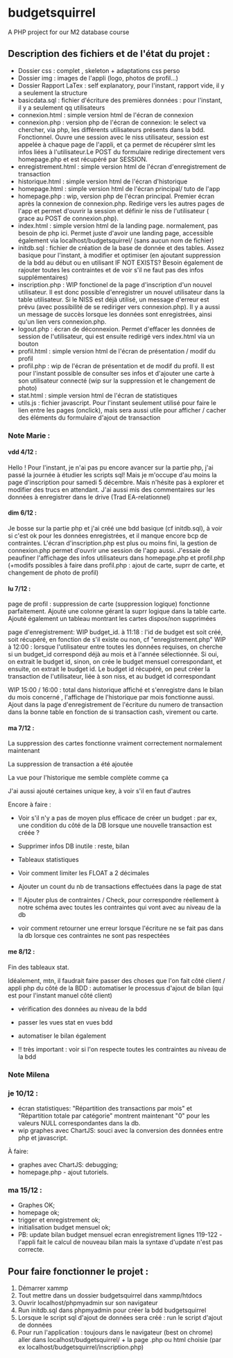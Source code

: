 # budgetsquirrel
A PHP project for our M2 database course

## Description des fichiers et de l'état du projet : 

- Dossier css : complet , skeleton + adaptations css perso
- Dossier img : images de l'appli (logo, photos de profil...)
- Dossier Rapport LaTex : self explanatory, pour l'instant, rapport vide, il y a seulement la structure
- basicdata.sql : fichier d'écriture des premières données : pour l'instant, il y a seulement qq utilisateurs
- connexion.html : simple version html de l'écran de connexion
- connexion.php : version php de l'écran de connexion:  le select va chercher, via php, les différents utilisateurs présents dans la bdd. Fonctionnel. Ouvre une session avec le niss utilisateur, session est appelée à chaque page de l'appli, et ça permet de récupérer slmt les infos liées à l'utilisateur.Le POST du formulaire redirige directement vers homepage.php et est récupéré par SESSION.
- enregistrement.html : simple version html de l'écran d'enregistrement de transaction
- historique.html : simple version html de l'écran d'historique
- homepage.html : simple version html de l'écran principal/ tuto de l'app
- homepage.php : wip, version php de l'écran principal. Premier écran après la connexion de connexion.php. Redirige vers les autres pages de l'app et permet d'ouvrir la session et définir le niss de l'utilisateur ( grace au POST de connexion.php).
- index.html : simple version html de la landing page. normalement, pas besoin de php ici. Permet juste d'avoir une landing page, accessible également via localhost/budgetsquirrel/ (sans aucun nom de fichier)
- initdb.sql : fichier de création de la base de donnée et des tables. Assez basique pour l'instant, à modifier et optimiser (en ajoutant suppression de la bdd au début ou en utilisant IF NOT EXISTS? Besoin également de rajouter toutes les contraintes et de voir s'il ne faut pas des infos supplémentaires)
- inscription.php : WIP fonctionel de la page d'inscription d'un nouvel utilisateur. Il est donc possible d'enregistrer un nouvel utilisateur dans la table utilisateur. Si le NISS est déjà utilisé, un message d'erreur est prévu (avec possibilité de se rediriger vers connexion.php). Il y a aussi un message de succès lorsque les données sont enregistrées, ainsi qu'un lien vers connexion.php.
- logout.php : écran de déconnexion. Permet d'effacer les données de session de l'utilisateur, qui est ensuite redirigé vers index.html via un bouton
- profil.html : simple version html de l'écran de présentation / modif du profil
- profil.php : wip de l'écran de présentation et de modif du profil. Il est pour l'instant possible de consulter ses infos et d'ajouter une carte à son utilisateur connecté (wip sur la suppression et le changement de photo)
- stat.html : simple version html de l'écran de statistiques
- utils.js : fichier javascript. Pour l'instant seulement utilisé pour faire le lien entre les pages (onclick), mais sera aussi utile pour afficher / cacher des éléments du formulaire d'ajout de transaction

### Note Marie : 

#### vdd 4/12 : 
Hello ! Pour l'instant, je n'ai pas pu encore avancer sur la partie php, j'ai passé la journée à étudier les scripts sql! Mais je m'occupe d'au moins la page d'inscription pour samedi 5 décembre. Mais n'hésite pas à explorer et modifier des trucs en attendant. J'ai aussi mis des commentaires sur les données à enregistrer dans le drive (Trad EA-relationnel)

#### dim 6/12 : 

Je bosse sur la partie php et j'ai créé une bdd basique (cf initdb.sql), à voir si c'est ok pour les données enregistrées, et il manque encore bcp de contraintes. L'écran d'inscription.php est plus ou moins fini, la gestion de connexion.php permet d'ouvrir une session de l'app aussi. J'essaie de peaufiner l'affichage des infos utilisateurs dans homepage.php et profil.php (+modifs possibles à faire dans profil.php : ajout de carte, suprr de carte, et changement de photo de profil)

#### lu 7/12 : 

page de profil : suppression de carte (suppression logique) fonctionne parfaitement. Ajouté une colonne gérant la suprr logique dans la table carte. Ajouté également un tableau montrant les cartes dispos/non supprimées

page d'enregistrement: WIP budget_id. à 11:18 : l'id de budget est soit créé, soit récupéré, en fonction de s'il existe ou non, cf "enregistrement.php"
WIP à 12:00 : lorsque l'utilisateur entre toutes les données requises, on cherche si un budget_id correspond déjà au mois et à l'année sélectionnée. Si oui, on extrait le budget id, sinon, on crée le budget mensuel correspondant, et ensuite, on extrait le budget id. Le budget id récupéré, on peut créer la transaction de l'utilisateur, liée à son niss, et au budget id correspondant

WIP 15:00 / 16:00 : total dans historique affiché et s'enregistre dans le bilan du mois concerné , l'affichage de l'historique par mois fonctionne aussi. Ajout dans la page d'enregistrement de l'écriture du numero de transaction dans la bonne table en fonction de si transaction cash, virement ou carte.


#### ma 7/12 : 

La suppression des cartes fonctionne vraiment correctement normalement maintenant

La suppression de transaction a été ajoutée

La vue pour l'historique me semble complète comme ça

J'ai aussi ajouté certaines unique key, à voir s'il en faut d'autres

Encore à faire : 
- Voir s'il n'y a pas de moyen plus efficace de créer un budget : par ex, une condition du côté de la DB lorsque une nouvelle transaction est créée ?
- Supprimer infos DB inutile : reste, bilan

- Tableaux statistiques 

- Voir comment limiter les FLOAT a 2 décimales

- Ajouter un count du nb de transactions effectuées dans la page de stat

- !! Ajouter plus de contraintes / Check, pour correspondre réellement à notre schéma avec toutes les contraintes qui vont avec au niveau de la db

- voir comment retourner une erreur lorsque l'écriture ne se fait pas dans la db lorsque ces contraintes ne sont pas respectées

#### me 8/12 : 

Fin des tableaux stat.

Idéalement, mtn, il faudrait faire passer des choses que l'on fait côté client / appli php du côté de la BDD : 
automatiser le processus d'ajout de bilan (qui est pour l'instant manuel côté client)

+ vérification des données au niveau de la bdd

+ passer les vues stat en vues bdd

+ automatiser le bilan également

+ !! très important : voir si l'on respecte toutes les contraintes au niveau de la bdd


### Note Milena

### je 10/12 :

- écran statistiques: "Répartition des transactions par mois" et "Répartition totale par catégorie" montrent maintenant "0" pour les valeurs NULL correspondantes dans la db. 
- wip graphes avec ChartJS: souci avec la conversion des données entre php et javascript.

À faire: 
- graphes avec ChartJS: debugging;
- homepage.php - ajout tutoriels.

### ma 15/12 :

- Graphes OK;
- homepage ok;
- trigger et enregistrement ok;
- initialisation budget mensuel ok;
- PB: update bilan budget mensuel ecran enregistrement lignes 119-122 - l'appli fait le calcul de nouveau bilan mais la syntaxe d'update n'est pas correcte.

## Pour faire fonctionner le projet : 
1. Démarrer xammp
2. Tout mettre dans un dossier budgetsquirrel dans xammp/htdocs
3. Ouvrir localhost/phpmyadmin sur son navigateur
4. Run initdb.sql dans phpmyadmin pour créer la bdd budgetsquirrel
5. Lorsque le script sql d'ajout de données sera créé : run le script d'ajout de données
5. Pour run l'application : toujours dans le navigateur (best on chrome) aller dans localhost/budgetsquirrel/ + la page .php ou html choisie (par ex localhost/budgetsquirrel/inscription.php)
